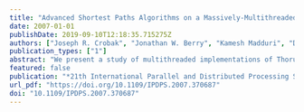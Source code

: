 ```yaml
---
title: "Advanced Shortest Paths Algorithms on a Massively-Multithreaded Architecture"
date: 2007-01-01
publishDate: 2019-09-10T12:18:35.715275Z
authors: ["Joseph R. Crobak", "Jonathan W. Berry", "Kamesh Madduri", "David A. Bader"]
publication_types: ["1"]
abstract: "We present a study of multithreaded implementations of Thorup's algorithm for solving the single source shortest path (SSSP) problem for undirected graphs. Our implementations leverage the fledgling multithreaded graph library (MTGL) to perform operations such as finding connected components and extracting induced subgraphs. To achieve good parallel performance from this algorithm, we deviate from several theoretically optimal algorithmic steps. In this paper, we present simplifications that perform better in practice, and we describe details of the multithreaded implementation that were necessary for scalability. We study synthetic graphs that model unstructured networks, such as social networks and economic transaction networks. Most of the recent progress in shortest path algorithms relies on structure that these networks do not have. In this work, we take a step back and explore the synergy between an elegant theoretical algorithm and an elegant computer architecture. Finally, we conclude with a prediction that this work will become relevant to shortest path computation on structured networks."
featured: false
publication: "*21th International Parallel and Distributed Processing Symposium (IPDPS 2007), Proceedings, 26-30 March 2007, Long Beach, California, USA*"
url_pdf: "https://doi.org/10.1109/IPDPS.2007.370687"
doi: "10.1109/IPDPS.2007.370687"
---
```


